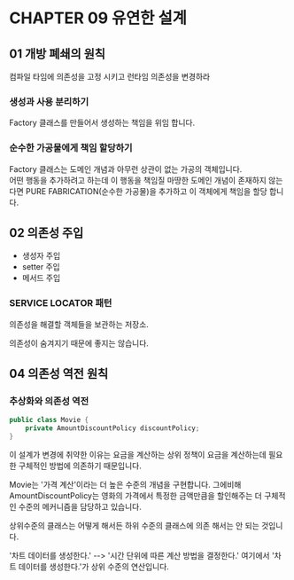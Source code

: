 # CHAPTER 09 유연한 설계

## 01 개방 폐쇄의 원칙

컴파일 타임에 의존성을 고정 시키고 런타임 의존성을 변경하라

### 생성과 사용 분리하기
Factory 클래스를 만들어서 생성하는 책임을 위임 합니다.

### 순수한 가공물에게 책임 할당하기
Factory 클래스는 도메인 개념과 아무런 상관이 없는 가공의 객체입니다.  
어떤 행동을 추가하려고 하는데 이 행동을 책임질 마땅한 도메인 개념이 존재하지 않는다면 PURE FABRICATION(순수한 가공물)을 추가하고
이 객체에게 책임을 할당 합니다.


## 02 의존성 주입

- 생성자 주입
- setter 주입
- 메서드 주입

### SERVICE LOCATOR 패턴
의존성을 해결할 객체들을 보관하는 저장소.

의존성이 숨겨지기 때문에 좋지는 않습니다.

## 04 의존성 역전 원칙

### 추상화와 의존성 역전

```java
public class Movie {
    private AmountDiscountPolicy discountPolicy;
}
```

이 설계가 변경에 취약한 이유는 요금을 계산하는 상위 정책이 요금을 계산하는데 필요한 구체적인 방법에 의존하기 때문입니다.

Movie는 '가격 계산'이라는 더 높은 수준의 개념을 구현합니다. 그에비해 AmountDiscountPolicy는 영화의 가격에서 특정한 금액만큼을 할인해주는
더 구체적인 수준의 메커니즘을 담당하고 있습니다.

상위수준의 클래스는 어떻게 해서든 하위 수준의 클래스에 의존 해서는 안 되는 것입니다.

'차트 데이터를 생성한다.' --> '시간 단위에 따른 계산 방법을 결정한다.' 여기에서 '차트 데이터를 생성한다.'가 상위 수준의 연산입니다.
